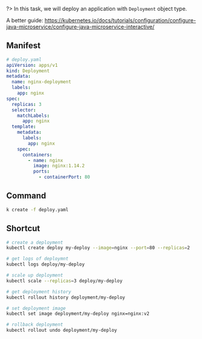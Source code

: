 ?> In this task, we will deploy an application with `Deployment` object type.

A better guide: https://kubernetes.io/docs/tutorials/configuration/configure-java-microservice/configure-java-microservice-interactive/

## Manifest

```yaml
# deploy.yaml
apiVersion: apps/v1
kind: Deployment
metadata:
  name: nginx-deployment
  labels:
    app: nginx
spec:
  replicas: 3
  selector:
    matchLabels:
      app: nginx
  template:
    metadata:
      labels:
        app: nginx
    spec:
      containers:
        - name: nginx
          image: nginx:1.14.2
          ports:
            - containerPort: 80
```

## Command

```bash
k create -f deploy.yaml
```

## Shortcut

```bash
# create a deployment
kubectl create deploy my-deploy --image=nginx --port=80 --replicas=2

# get logs of deploymnt
kubectl logs deploy/my-deploy

# scale up deployment
kubectl scale --replicas=3 deploy/my-deploy

# get deployment history
kubectl rollout history deployment/my-deploy

# set deployment image
kubectl set image deployment/my-deploy nginx=nginx:v2

# rollback deployment
kubectl rollout undo deployment/my-deploy
```
